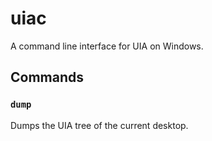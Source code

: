 # uiac

A command line interface for UIA on Windows.

## Commands

### `dump`

Dumps the UIA tree of the current desktop.
